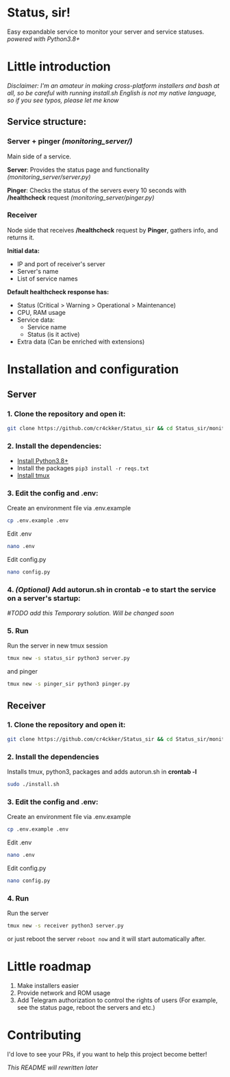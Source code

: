 # Status, sir!

Easy expandable service to monitor your server and service statuses. 
_powered with Python3.8+_

# Little introduction
_Disclaimer: I'm an amateur in making cross-platform installers and bash at all, so be careful with running install.sh_
_English is not my native language, so if you see typos, please let me know_

## Service structure: 

### Server + pinger _(monitoring_server/)_

Main side of a service.

**Server**: Provides the status page and functionality _(monitoring_server/server.py)_

**Pinger**: Checks the status of the servers every 10 seconds with **/healthcheck** request _(monitoring_server/pinger.py)_


### Receiver 

Node side that receives **/healthcheck** request by **Pinger**, gathers info, and returns it.

**Initial data:**
- IP and port of receiver's server
- Server's name
- List of service names

**Default healthcheck response has:**
- Status (Critical > Warning > Operational > Maintenance)
- CPU, RAM usage
- Service data:
  - Service name
  - Status (is it active)
- Extra data (Can be enriched with extensions)


# Installation and configuration

## Server

### 1. Clone the repository and open it:
```bash
git clone https://github.com/cr4ckker/Status_sir && cd Status_sir/monitoring_server
```
   
### 2. Install the dependencies:
- [Install Python3.8+](https://www.csestack.org/install-python-on-linux/)
- Install the packages 
```pip3 install -r reqs.txt```
- [Install tmux](https://github.com/tmux/tmux/wiki/Installing)
  
### 3. Edit the config and .env:
Create an environment file via .env.example
```bash
cp .env.example .env
```
Edit .env
```bash
nano .env
```
Edit config.py
```bash
nano config.py
```

### 4. _(Optional)_ Add autorun.sh in **crontab -e** to start the service on a server's startup:
_#TODO add this_
_Temporary solution. Will be changed soon_

### 5. Run
Run the server in new tmux session
```bash
tmux new -s status_sir python3 server.py
```
and pinger
```bash
tmux new -s pinger_sir python3 pinger.py
```

## Receiver

### 1. Clone the repository and open it:
```bash
git clone https://github.com/cr4ckker/Status_sir && cd Status_sir/monitoring_pinger
```

### 2. Install the dependencies
Installs tmux, python3, packages and adds autorun.sh in **crontab -l**
```bash
sudo ./install.sh
```

### 3. Edit the config and .env:

Create an environment file via .env.example
```bash
cp .env.example .env
```
Edit .env
```bash
nano .env
```
Edit config.py
```bash
nano config.py
```

### 4. Run
Run the server 
```bash
tmux new -s receiver python3 server.py
```
or just reboot the server ```reboot now``` and it will start automatically after.


# Little roadmap

1. Make installers easier
2. Provide network and ROM usage
3. Add Telegram authorization to control the rights of users (For example, see the status page, reboot the servers and etc.)

# Contributing

I'd love to see your PRs, if you want to help this project become better! 

_This README will rewritten later_
